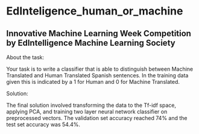 # EdInteligence_human_or_machine

## Innovative Machine Learning Week Competition by EdIntelligence Machine Learning Society


About the task:

Your task is to write a classifier that is able to distinguish between Machine Translated and Human Translated Spanish sentences. In the training data given this is indicated by a 1 for Human and 0 for Machine Translated.

Solution:

The final solution involved transforming the data to the Tf-idf space, applying PCA, and training two layer neural network classifier on preprocessed vectors. The validation set accuracy reached 74% and the test set accuracy was 54.4%. 
